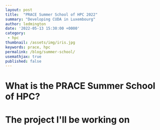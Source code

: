 ```yaml
---
layout: post
title:  "PRACE Summer School of HPC 2022"
summary: "Developing CUDA in Luxembourg"
author: ledmington
date: '2022-05-13 15:30:00 +0000'
category:
 - hpc
thumbnail: /assets/img/iris.jpg
keywords: prace, hpc
permalink: /blog/summer-school/
usemathjax: true
published: false
---
```


# What is the PRACE Summer School of HPC?

# The project I'll be working on
